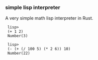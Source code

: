 ### simple lisp interpreter

A very simple math lisp interpreter in Rust.

```
 lisp>
 (+ 1 2)
 Number(3)
```

```
 lisp>
 (- (+ (/ 100 5) (* 2 6)) 10)
 Number(22)
```
